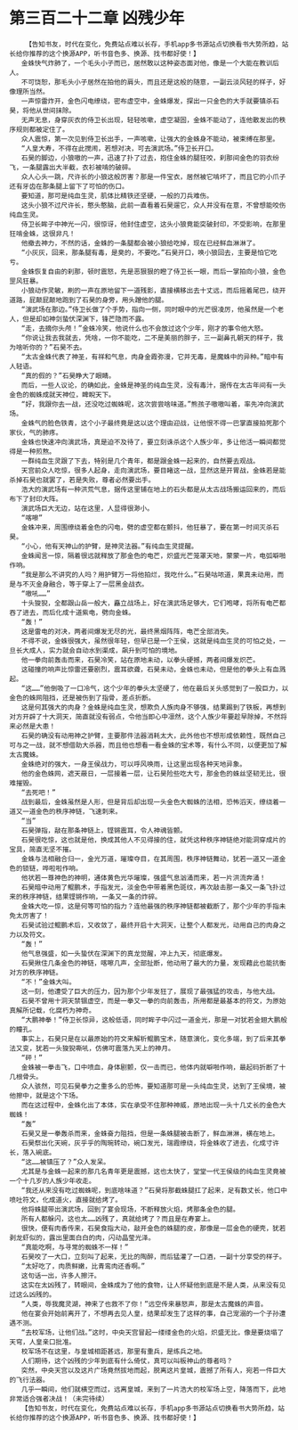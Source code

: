 # 第三百二十二章 凶残少年
        【告知书友，时代在变化，免费站点难以长存，手机app多书源站点切换看书大势所趋，站长给你推荐的这个换源APP，听书音色多、换源、找书都好使！】
       金蛛快气炸肺了，一个毛头小子而已，居然敢以这种姿态面对他，像是一个大能在教训后人。
       不可饶恕，那毛头小子居然在拍他的肩头，而且还是这般的随意，一副云淡风轻的样子，好像理所当然。
       一声惊雷炸开，金色闪电缭绕，密布虚空中，金蛛爆发，探出一只金色的大手就要镇杀石昊，将他从世间抹除。
       无声无息，身穿灰衣的侍卫长出现，轻轻咳嗽，虚空凝固，金蛛不能动了，连他散发出的秩序规则都被定住了。
       众人震惊，第一次见到侍卫长出手，一声咳嗽，让强大的金蛛身不能动，被束缚在那里。
       “人皇大寿，不得在此搅闹，若想对决，可去演武场。”侍卫长开口。
       石昊的脚边，小狼嗷的一声，迅速了扑了过去，抱住金蛛的腿狂咬，刹那间金色的羽衣纷飞，一条腿露出大半截，衣衫被啃的破碎。
       众人心头一跳，尺许长的小狼这般厉害？那是一件宝衣，居然被它啃坏了，而且它的小爪子还有牙齿在那条腿上留下了可怕的伤口。
       要知道，那可是纯血生灵，肌体比精铁还坚硬，一般的刀兵难伤。
       这头小狼不过尺许长，憨头憨脑，此前一直看着石昊遛它，众人并没有在意，不曾想能咬伤纯血生灵。
       侍卫长眸子中神光一闪，很惊讶，他封住虚空，这头小狼竟能突破封印，不受影响，在那里狂啃金蛛，这很非凡！
       他撤去神力，不然的话，金蛛的一条腿都会被小狼给吃掉，现在已经鲜血淋淋了。
       “小灰灰，回来，那条腿有毒，是臭的，不要吃。”石昊开口，唤小狼回去，主要是怕它吃亏。
       金蛛恢复自由的刹那，顿时震怒，先是恶狠狠的瞪了侍卫长一眼，而后一掌拍向小狼，金色罡风狂暴。
       小狼动作灵敏，刷的一声在原地留下一道残影，直接横移出去十丈远，而后摇着尾巴，绕开道路，屁颠屁颠地跑到了石昊的身旁，用头蹭他的腿。
       “演武场在那边。”侍卫长做了个手势，指向一侧，同时眼中的光芒很凌厉，他虽然是一个老人，但是却如神剑蛰伏深渊下，锋芒隐而不露。
       “走，去摘你头颅！”金蛛冷笑，他说什么也不会放过这个少年，刚才的事令他大怒。
       “你说让我去我就去，凭啥，一你不能吃，二不是美丽的胖子，三一副鼻孔朝天的样子，我为啥听你的？”石昊不去。
       “太古金蛛代表了神圣，有祥和气息，肉身金霞弥漫，它并无毒，是魔蛛中的异种。”暗中有人轻语。
       “真的假的？”石昊睁大了眼睛。
       而后，一些人议论，的确如此，金蛛是神圣的纯血生灵，没有毒汁，据传在太古年间有一头金色的蜘蛛成就天神位，睥睨天下。
       “好，我跟你去一战，还没吃过蜘蛛呢，这次尝尝啥味道。”熊孩子嗷嗷叫着，率先冲向演武场。
       金蛛气的脸色铁青，这个小子最终竟是这以这个理由迎战，让他恨不得一巴掌直接拍死那个家伙，气的肺疼。
       金蛛也快速冲向演武场，真是迫不及待了，要立刻诛杀这个人族少年，多让他活一瞬间都觉得是一种煎熬。
       一群纯血生灵跟了下去，特别是几个青年，都是跟金蛛一起来的，自然要去观战。
       天宫前众人吃惊，很多人起身，走向演武场，要目睹这一战，显然这是开胃战，金蛛若是能杀掉石昊也就罢了，若是失败，尊者必然要出手。
       浩大的演武场有一种洪荒气息，据传这里铺在地上的石头都是从太古战场搬运回来的，而后布下了封印大阵。
       演武场巨大无边，站在这里，人显得很渺小。
       “喀嚓”
       金蛛冲来，周围缭绕着金色的闪电，劈的虚空都在颤抖，他狂暴了，要在第一时间灭杀石昊。
       “小心，他有天神山的护臂，是神灵法器。”有纯血生灵提醒。
       金蛛闻言一惊，隔着很远就释放了那金色的电芒，炽盛光芒笼罩天地，蒙蒙一片，电弧噼啪作响。
       “我是那么不讲究的人吗？用护臂万一将他拍烂，我吃什么。”石昊咕哝道，果真未动用，而是与不灭金身融合，等于穿上了一层黑金战衣。
       “嗷吼……”
       十头狻猊，全都跟山岳一般大，矗立战场上，好在演武场足够大，它们咆哮，将所有电芒都吞了进去，而后化成十道紫电，劈向金蛛。
       “轰！”
       这是雷电的对决，两者间爆发无尽的光，最终黑烟阵阵，电芒全部消失。
       不得不说，金蛛很强大，虽然很年轻，但早已是一个王侯，这就是纯血生灵的可怕之处，一旦长大成人，实力就会自动水到渠成，飙升到可怕的境地。
       他一拳向前轰击而来，石昊冷笑，站在原地未动，以拳头硬撼，两者间爆发炽芒。
       这碰撞的响声比惊雷还要剧烈，震耳欲聋，石昊未动，金蛛也未动，但是他的拳头上有血溅起。
       “这……”他倒吸了一口冷气，这个少年的拳头太坚硬了，他在最后关头感觉到了一股巨力，以金色的蛛网阻挡，还是被伤到了指骨，差点折断。
       这是何其强大的肉身？金蛛是纯血生灵，想欺负人族肉身不够强，结果踢到了铁板，再想到对方开辟了十大洞天，简直就没有弱点，令他当即心中凛然，这个人族少年要趁早除掉，不然将来必然是大患！
       石昊的确没有动用神之护臂，主要那件法器消耗太大，此外他也不想形成依赖性，既然自己可与之一战，就不想借助大杀器，而且他也想看一看金蛛的宝术等，有什么不同，以便更加了解太古魔蛛。
       金蛛绝对的强大，一身王侯战力，可以呼风唤雨，让这里出现各种天地异象。
       他的金色蛛网，遮天蔽日，一层接着一层，让石昊险些吃大亏，那金色的蛛丝坚韧无比，很难摧毁。
       “去死吧！”
       战到最后，金蛛虽然是人形，但是背后却出现一头金色大蜘蛛的法相，恐怖滔天，缭绕着一道又一道金色的秩序神链，飞速刺来。
       “当”
       石昊弹指，敲在那条神链上，铿锵震耳，令人神魂皆颤。
       石昊很吃惊，这也就是他，换成其他人不见得接的住，就凭这种秩序神链绝对能洞穿成片的宝具，简直无坚不摧。
       金蛛与法相融合归一，金光万道，璀璨夺目，在其周围，秩序神链舞动，犹若一道又一道金色的锁链，哗啦啦作响。
       他状若一尊神色的神明，通体黄色光华璀璨，强盛气息汹涌而来，若一片洪流奔涌！
       石昊暗中动用了鲲鹏术，手指发光，淡金色中带着黑色斑纹，再次敲击那一条又一条飞扑过来的秩序神链，结果铿锵作响，一条又一条的炸碎。
       金蛛大吃一惊，这是何等可怕的指力？连他最强的秩序神链都被截断了，那个少年的手指未免太厉害了！
       石昊试验过鲲鹏术后，又收敛了，最终开启十大洞天，让整个人都发光，动用自己的肉身之力以及符文。
       “轰！”
       他气息强盛，如一头蛰伏在深渊下的真龙觉醒，冲上九天，彻底爆发。
       石昊揪住几条金色的神链，喀嚓几声，全部扯断，他动用了最大的力量，发现藉此也能抗衡对方的秩序神链。
       “不！”金蛛大叫。
       这一刻，他遭受了巨大的压力，因为那个少年发狂了，展现了最强猛的攻击，与他大战。
       石昊不曾用十洞天禁锢虚空，而是一拳又一拳的向前轰击，所用都是最基本的符文，为原始真解所记载，化腐朽为神奇。
       “大鹏神拳！”侍卫长惊异，这般低语，同时眸子中闪过一道金光，那是一对犹若金翅大鹏般的瞳孔。
       事实上，石昊只是在以最原始的符文来解析鲲鹏宝术，随意演化，变化多端，到了后来其拳法又变，犹若一头狻猊嘶吼，仿佛可震落九天上的神月。
       “砰！”
       金蛛被一拳击飞，口中喷血，身体剧颤，仅一击而已，他体内就噼啪作响，最起码折断了十几根骨头。
       众人骇然，可见石昊拳力之重多么的恐怖，要知道那可是一头纯血生灵，达到了王侯境，被他擦中，就是这个下场。
       而在这过程中，金蛛化出了本体，实在承受不住那种神威，原地出现一头十几丈长的金色大蜘蛛！
       “轰”
       石昊又是一拳轰杀而来，金蛛奋力阻挡，但是一条蛛腿被击断了，鲜血淋淋，横在地上。
       石昊祭出化天碗，灰乎乎的陶琬转动，碗口发光，瑞霞缭绕，将金蛛收了进去，化成寸许长，落入碗底。
       “这……被镇压了？”众人发呆。
       尤其是与金蛛一起来的那几名青年更是震撼，这也太快了，堂堂一代王侯级的纯血生灵竟被一个十几岁的人族少年收走。
       “我还从来没有吃过蜘蛛呢，到底啥味道？”石昊将那截蛛腿扛了起来，足有数丈长，他口中喷吐符文，化成道火，直接就给烤了。
       他将蛛腿带出演武场，回到了宴会现场，不断释放火焰，烤那条金色的腿。
       所有人都躲闪，这也太……凶残了，真就给烤了？而且是在寿宴上。
       很快，便有肉香传来，石昊食指大动，敲开金色的蛛腿的皮，那像是一层金色的硬壳，犹若剥龙虾似的，露出里面白白的肉，闪动晶莹光泽。
       “真能吃啊，与寻常的蜘蛛不一样！”
       石昊咬了一大口，立刻叫了起来，无比的陶醉，而后猛灌了一口酒，一副十分享受的样子。
       “太好吃了，肉质鲜嫩，比青鸾肉还香啊。”
       这句话一出，许多人擦汗。
       这实在太凶残了，转眼间，金蛛成为了他的食物，让人怀疑他到底是不是人类，从来没有见过这么凶残的。
       “人类，辱我魔灵湖，神来了也救不了你！”远空传来暴怒声，那是太古魔蛛的声音。
       他在宴会开始前离开了，不想再去见人皇，结果却发生了这样的事，自己宠溺的一个子孙遭遇不测。
       “去校军场，让他们战。”这时，中央天宫冒起一缕缕金色的火焰，炽盛无比，像是要烧塌了天穹，人皇亲口批准。
       校军场不在这里，与皇城相距甚远，那里有重兵，是练兵之地。
       人们期待，这个凶残的少年到底有什么倚仗，真可以叫板神山的尊者吗？
       突然，中央天宫以及这片广场竟然拔地而起，脱离这片皇城，震撼了所有人，宛若一件巨大的飞行法器。
       几乎一瞬间，他们就横空而过，远离皇城，来到了一片浩大的校军场上空，降落而下，此地非常适合强者决战！（未完待续）
       【告知书友，时代在变化，免费站点难以长存，手机app多书源站点切换看书大势所趋，站长给你推荐的这个换源APP，听书音色多、换源、找书都好使！】